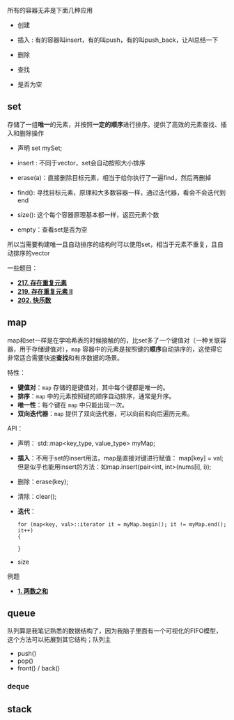 

所有的容器无非是下面几种应用

* 创建

* 插入 :  有的容器叫insert，有的叫push，有的叫push_back，让AI总结一下

* 删除

* 查找

* 是否为空

  

## set

存储了一组**唯一**的元素，并按照**一定的顺序**进行排序。提供了高效的元素查找、插入和删除操作

* 声明 set<type> mySet;

* insert : 不同于vector，set会自动按照大小排序
* erase(a)：直接删除目标元素，相当于给你执行了一遍find，然后再删掉
* find(): 寻找目标元素，原理和大多数容器一样，通过迭代器，看会不会迭代到end
* size(): 这个每个容器原理基本都一样，返回元素个数
* empty：查看set是否为空

所以当需要构建唯一且自动排序的结构时可以使用set，相当于元素不重复，且自动排序的vector

一些题目：

* [**217. 存在重复元素**](https://leetcode.cn/problems/contains-duplicate/submissions/632816012/)
* [**219. 存在重复元素 II**](https://leetcode.cn/problems/contains-duplicate-ii/submissions/633097692/)
* [**202. 快乐数**](https://leetcode.cn/problems/happy-number/description/)



## map

map和set一样是在学哈希表的时候接触的的，比set多了一个键值对（一种关联容器，用于存储键值对），`map` 容器中的元素是按照键的**顺序**自动排序的，这使得它非常适合需要快速**查找**和有序数据的场景。

特性：

- **键值对**：`map` 存储的是键值对，其中每个键都是唯一的。
- **排序**：`map` 中的元素按照键的顺序自动排序，通常是升序。
- **唯一性**：每个键在 `map` 中只能出现一次。
- **双向迭代器**：`map` 提供了双向迭代器，可以向前和向后遍历元素。

API：

* 声明： std::map<key_type, value_type> myMap;

* **插入**：不用于set的insert用法，map是直接对键进行赋值： map[key] = val; 但是似乎也能用insert的方法：如map.insert(pair<int, int>(nums[i], i)); 

* 删除：erase(key);

* 清除：clear();

* **迭代**：

  ```
  for (map<key, val>::iterator it = myMap.begin(); it != myMap.end(); it++)
  {
  
  }
  ```

* size 

例题

* [**1. 两数之和**](https://leetcode.cn/problems/two-sum/)

## queue

队列算是我笔记熟悉的数据结构了，因为我脑子里面有一个可视化的FIFO模型，这个方法可以拓展到其它结构；队列主

* push()
* pop()
* front() / back()



### deque







## stack



